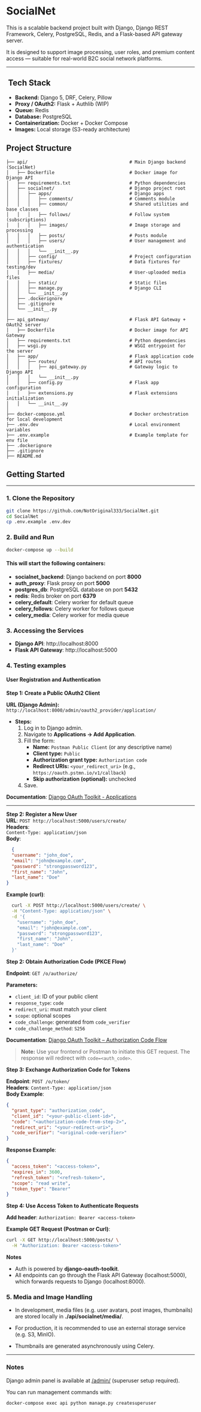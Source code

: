 # SocialNet

This is a scalable backend project built with Django, Django REST Framework, Celery, PostgreSQL, Redis, and a
Flask-based API gateway server.

It is designed to support image processing, user roles, and premium content access — suitable for real-world B2C social
network platforms.

---

## ️ Tech Stack

- **Backend:** Django 5, DRF, Celery, Pillow
- **Proxy / OAuth2:** Flask + Authlib (WIP)
- **Queue:** Redis
- **Database:** PostgreSQL
- **Containerization:** Docker + Docker Compose
- **Images:** Local storage (S3-ready architecture)

## Project Structure

```
├── api/                                      # Main Django backend (SocialNet)
│   ├── Dockerfile                            # Docker image for Django API
│   ├── requirements.txt                      # Python dependencies
│   ├── socialnet/                            # Django project root
│   │   ├── apps/                             # Django apps
│   │   │   ├── comments/                     # Comments module
│   │   │   ├── common/                       # Shared utilities and base classes
│   │   │   ├── follows/                      # Follow system (subscriptions)
│   │   │   ├── images/                       # Image storage and processing
│   │   │   ├── posts/                        # Posts module
│   │   │   ├── users/                        # User management and authentication
│   │   │   └── __init__.py
│   │   ├── config/                           # Project configuration
│   │   ├── fixtures/                         # Data fixtures for testing/dev
│   │   ├── media/                            # User-uploaded media files
│   │   ├── static/                           # Static files
│   │   ├── manage.py                         # Django CLI
│   │   └── __init__.py
│   ├── .dockerignore
│   ├── .gitignore
│   └── __init__.py
│
├── api_gateway/                              # Flask API Gateway + OAuth2 server
│   ├── Dockerfile                            # Docker image for API Gateway
│   ├── requirements.txt                      # Python dependencies
│   ├── wsgi.py                               # WSGI entrypoint for the server
│   ├── app/                                  # Flask application code
│   │   ├── routes/                           # API routes
│   │   │   ├── api_gateway.py                # Gateway logic to Django API
│   │   │   └── __init__.py
│   │   ├── config.py                         # Flask app configuration
│   │   ├── extensions.py                     # Flask extensions initialization
│   │   └── __init__.py
│
├── docker-compose.yml                        # Docker orchestration for local development
├── .env.dev                                  # Local environment variables
├── .env.example                              # Example template for env file
├── .dockerignore
├── .gitignore
├── README.md
```

## Getting Started

---

### 1. Clone the Repository

```bash
git clone https://github.com/NotOriginal333/SocialNet.git
cd SocialNet
cp .env.example .env.dev
```

### 2. Build and Run

```bash
docker-compose up --build
```

#### This will start the following containers:

* **socialnet_backend**: Django backend on port **8000**
* **auth_proxy**: Flask proxy on port **5000**
* **postgres_db**: PostgreSQL database on port **5432**
* **redis**: Redis broker on port **6379**
* **celery_default**: Celery worker for default queue
* **celery_follows**: Celery worker for follows queue
* **celery_media**: Celery worker for media queue

### 3. Accessing the Services

* **Django API**:    http://localhost:8000
* **Flask API Gateway**:    http://localhost:5000

### 4. Testing examples

#### User Registration and Authentication

**Step 1: Create a Public OAuth2 Client**

**URL (Django Admin):** `http://localhost:8000/admin/oauth2_provider/application/`

- **Steps:**
    1. Log in to Django admin.
    2. Navigate to **Applications → Add Application**.
    3. Fill the form:
        - **Name:** `Postman Public Client` (or any descriptive name)
        - **Client type:** `Public`
        - **Authorization grant type:** `Authorization code`
        - **Redirect URIs:** `<your_redirect_uri>` (e.g., `https://oauth.pstmn.io/v1/callback`)
        - **Skip authorization (optional):** unchecked
    4. Save.

**Documentation**: [Django OAuth Toolkit - Applications](https://django-oauth-toolkit.readthedocs.io/en/latest/tutorial/tutorial_01.html#applications)

---

**Step 2: Register a New User** \
**URL**: `POST http://localhost:5000/users/create/` \
**Headers**: \
`Content-Type: application/json`\
**Body**:

```json
  {
  "username": "john_doe",
  "email": "john@example.com",
  "password": "strongpassword123",
  "first_name": "John",
  "last_name": "Doe"
}
  ```

**Example (curl)**:

```bash
  curl -X POST http://localhost:5000/users/create/ \
  -H "Content-Type: application/json" \
  -d '{
    "username": "john_doe",
    "email": "john@example.com",
    "password": "strongpassword123",
    "first_name": "John",
    "last_name": "Doe"
  }'
  ```

**Step 2: Obtain Authorization Code (PKCE Flow)**

**Endpoint**: `GET /o/authorize/`

**Parameters:**

- `client_id`: ID of your public client
- `response_type`: `code`
- `redirect_uri`: must match your client
- `scope`: optional scopes
- `code_challenge`: generated from `code_verifier`
- `code_challenge_method`: `S256`

**Documentation**: [Django OAuth Toolkit – Authorization Code Flow](https://django-oauth-toolkit.readthedocs.io/en/latest/tutorial/tutorial_04.html)

> **Note:** Use your frontend or Postman to initiate this GET request. The response will redirect
> with `code=<auth_code>`.

**Step 3: Exchange Authorization Code for Tokens**

**Endpoint**: `POST /o/token/`  
**Headers**: `Content-Type: application/json`  
**Body Example**:

```json
{
  "grant_type": "authorization_code",
  "client_id": "<your-public-client-id>",
  "code": "<authorization-code-from-step-2>",
  "redirect_uri": "<your-redirect-uri>",
  "code_verifier": "<original-code-verifier>"
} 
```

**Response Example**:

```json
{
  "access_token": "<access-token>",
  "expires_in": 3600,
  "refresh_token": "<refresh-token>",
  "scope": "read write",
  "token_type": "Bearer"
}
```

**Step 4: Use Access Token to Authenticate Requests**

**Add header**: `Authorization: Bearer <access-token>`

**Example GET Request (Postman or Curl)**: 
```bash
curl -X GET http://localhost:5000/posts/ \
  -H "Authorization: Bearer <access-token>"
```

**Notes**

* Auth is powered by **django-oauth-toolkit**.
* All endpoints can go through the Flask API Gateway (localhost:5000), which forwards requests to Django (localhost:8000).

### 5. Media and Image Handling

* In development, media files (e.g. user avatars, post images, thumbnails) are stored locally in **./api/socialnet/media/**.

* For production, it is recommended to use an external storage service (e.g. S3, MinIO).

* Thumbnails are generated asynchronously using Celery.

--- 

### Notes

Django admin panel is available at [/admin/]() (superuser setup required).

You can run management commands with:

``` bash
docker-compose exec api python manage.py createsuperuser
```